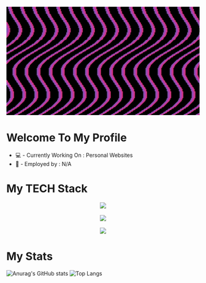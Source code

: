 ![header](./gitprofile.gif)
# Welcome To My Profile

* 💻 - Currently Working On : Personal Websites
* 💼 - Employed by : N/A

# My TECH Stack
<p align="center">
  <a href="https://skillicons.dev">
    <img src="https://skillicons.dev/icons?i=c,cpp,java,css,html,nodejs,js,php,py,scala," />
  </a>
</p>
<p align="center">
  <a href="https://skillicons.dev">
    <img src="https://skillicons.dev/icons?i=git,aws,eclipse,bots,github,unreal,powershell,unity,vscode,idea,gamemakerstudio" />
  </a>
</p>
<p align="center">
  <a href="https://skillicons.dev">
    <img src="https://skillicons.dev/icons?i=linux,windows,ubuntu,kali,mint" />
  </a>
</p>

# My Stats
![Anurag's GitHub stats](https://github-readme-stats.vercel.app/api?username=thesmartestadam&show_icons=true&theme=dark) ![Top Langs](https://github-readme-stats.vercel.app/api/top-langs/?username=thesmartestadam&layout=compact&theme=dark)
